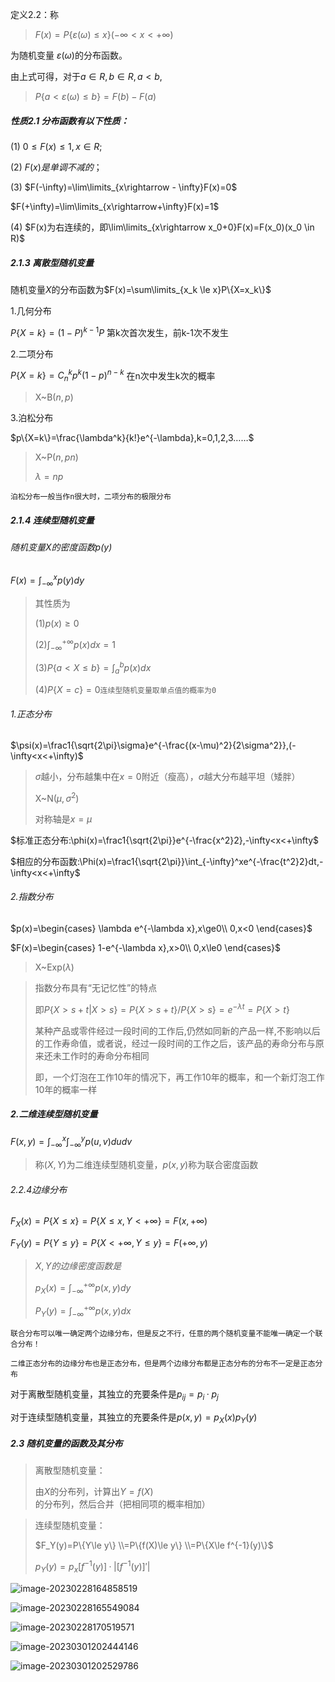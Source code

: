 定义2.2：称

> $F(x)=P\{ \varepsilon(\omega)\leq x \} (-\infty<x<+\infty)$

为随机变量 $\varepsilon(\omega)$的分布函数。

由上式可得，对于$a\in R,b\in R,a<b$,

> $P\{a<\varepsilon(\omega)\le b\}=F(b)-F(a)$

##### 性质2.1 分布函数有以下性质：

(1)  $0 \le F(x) \le 1,x\in R;$

(2)  $F(x)是单调不减的；$

(3)  $F(-\infty)=\lim\limits_{x\rightarrow - \infty}F(x)=0$

$F(+\infty)=\lim\limits_{x\rightarrow+\infty}F(x)=1$

(4)  $F(x)为右连续的，即\lim\limits_{x\rightarrow x_0+0}F(x)=F(x_0)(x_0 \in R)$

##### 2.1.3 离散型随机变量

随机变量$X$的分布函数为$F(x)=\sum\limits_{x_k \le x}P\{X=x_k\}$

1.几何分布

$P\{X=k\}=(1-P)^{k-1}P$          第k次首次发生，前k-1次不发生

2.二项分布

$P\{X=k\}=C_n^kp^k(1-p)^{n-k}$        在n次中发生k次的概率

> X~B$(n,p)$

3.泊松分布

$p\{X=k\}=\frac{\lambda^k}{k!}e^{-\lambda},k=0,1,2,3……$

> X~P$(n,pn)$
>
> $\lambda=np$

`泊松分布一般当作n很大时，二项分布的极限分布`

##### 2.1.4 连续型随机变量

###### 随机变量X的密度函数$p(y)$

$F(x)=\int_{-\infty}^{x}p(y)dy$

> 其性质为
>
> $(1)p(x)\ge0$
>
> $(2)\int_{-\infty}^{+\infty}p(x)dx=1$
>
> $(3)P\{a<X\le b\}=\int_a^bp(x)dx$
>
> $(4)P\{X=c\}=0$`连续型随机变量取单点值的概率为0`

###### 1.正态分布

$\psi(x)=\frac1{\sqrt{2\pi}\sigma}e^{-\frac{(x-\mu)^2}{2\sigma^2}},(-\infty<x<+\infty)$

> $\sigma$越小，分布越集中在$x=0$附近（瘦高），$\sigma$越大分布越平坦（矮胖）
>
> X~N$(\mu,\sigma^2)$
>
> 对称轴是$x=\mu$

$标准正态分布:\phi(x)=\frac1{\sqrt{2\pi}}e^{-\frac{x^2}2},-\infty<x<+\infty$

$相应的分布函数:\Phi(x)=\frac1{\sqrt{2\pi}}\int_{-\infty}^xe^{-\frac{t^2}2}dt,-\infty<x<+\infty$

###### 2.指数分布

$p(x)=\begin{cases}
\lambda e^{-\lambda x},x\ge0\\
0,x<0 \end{cases}$

$F(x)=\begin{cases}
1-e^{-\lambda x},x>0\\
0,x\le0 \end{cases}$

> X~Exp$(\lambda)$

> 指数分布具有“无记忆性”的特点
>
> 即$P\{X>s+t|X>s\}=P\{X>s+t\}/P\{X>s\}=e^{-\lambda t}=P\{X>t\}$
>
> 某种产品或零件经过一段时间的工作后,仍然如同新的产品一样,不影响以后的工作寿命值，或者说，经过一段时间的工作之后，该产品的寿命分布与原来还未工作时的寿命分布相同
>
> 即，一个灯泡在工作10年的情况下，再工作10年的概率，和一个新灯泡工作10年的概率一样

##### 2.二维连续型随机变量

$F(x,y)=\int_{-\infty}^x\int_{-\infty}^yp(u,v)dudv$

> 称$(X,Y)$为二维连续型随机变量，$p(x,y)$称为联合密度函数

###### 2.2.4边缘分布

$F_X(x)=P\{X\le x\}=P\{X \le x,Y < +\infty\}=F(x,+\infty)$

$F_Y(y)=P\{Y\le y\}=P\{X < +\infty,Y \le y\}=F(+\infty,y)$

> $X,Y的边缘密度函数是$
>
> $p_X(x)=\int_{-\infty}^{+\infty}p(x,y)dy$
>
> $P_Y(y)=\int_{-\infty}^{+\infty}p(x,y)dx$

`联合分布可以唯一确定两个边缘分布，但是反之不行，任意的两个随机变量不能唯一确定一个联合分布！`

 `二维正态分布的边缘分布也是正态分布，但是两个边缘分布都是正态分布的分布不一定是正态分布`

对于离散型随机变量，其独立的充要条件是$p_{ij}=p_i·p_j$

对于连续型随机变量，其独立的充要条件是$p(x,y)=p_X(x)p_Y(y)$

##### 2.3 随机变量的函数及其分布

> 离散型随机变量：
>
> 由$X$的分布列，计算出$Y=f(X)$的分布列，然后合并（把相同项的概率相加）

>  连续型随机变量：
>
> $F_Y(y)=P\{Y\le y\}
> \\=P\{f(X)\le y\}
> \\=P\{X\le f^{-1}(y)\}$
>
> $p_Y(y)=p_x[f^{-1}(y)]·|[f^{-1}(y)]'|$

![image-20230228164858519](./images4/image-20230228164858519.png)

![image-20230228165549084](./images4/image-20230228165549084.png)

![image-20230228170519571](./images4/image-20230228170519571.png)

![image-20230301202444146](images4/image-20230301202444146.png)

![image-20230301202529786](images4/image-20230301202529786.png)
